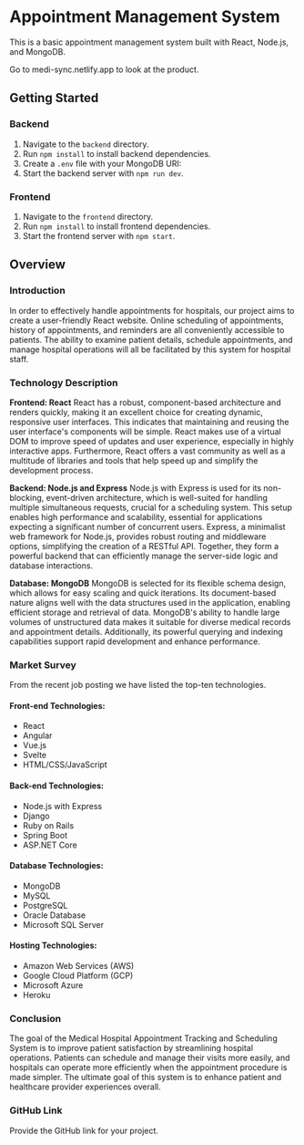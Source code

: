 # Appointment Management System

This is a basic appointment management system built with React, Node.js, and MongoDB.

Go to medi-sync.netlify.app to look at the product.

## Getting Started

### Backend

1. Navigate to the `backend` directory.
2. Run `npm install` to install backend dependencies.
3. Create a `.env` file with your MongoDB URI: 
4. Start the backend server with `npm run dev`.

### Frontend

1. Navigate to the `frontend` directory.
2. Run `npm install` to install frontend dependencies.
3. Start the frontend server with `npm start`.

## Overview

### Introduction
In order to effectively handle appointments for hospitals, our project aims to create a user-friendly React website. Online scheduling of appointments, history of appointments, and reminders are all conveniently accessible to patients. The ability to examine patient details, schedule appointments, and manage hospital operations will all be facilitated by this system for hospital staff.

### Technology Description

**Frontend: React**
React has a robust, component-based architecture and renders quickly, making it an excellent choice for creating dynamic, responsive user interfaces. This indicates that maintaining and reusing the user interface's components will be simple. React makes use of a virtual DOM to improve speed of updates and user experience, especially in highly interactive apps. Furthermore, React offers a vast community as well as a multitude of libraries and tools that help speed up and simplify the development process.

**Backend: Node.js and Express**
Node.js with Express is used for its non-blocking, event-driven architecture, which is well-suited for handling multiple simultaneous requests, crucial for a scheduling system. This setup enables high performance and scalability, essential for applications expecting a significant number of concurrent users. Express, a minimalist web framework for Node.js, provides robust routing and middleware options, simplifying the creation of a RESTful API. Together, they form a powerful backend that can efficiently manage the server-side logic and database interactions.

**Database: MongoDB**
MongoDB is selected for its flexible schema design, which allows for easy scaling and quick iterations. Its document-based nature aligns well with the data structures used in the application, enabling efficient storage and retrieval of data. MongoDB's ability to handle large volumes of unstructured data makes it suitable for diverse medical records and appointment details. Additionally, its powerful querying and indexing capabilities support rapid development and enhance performance.

### Market Survey
From the recent job posting we have listed the top-ten technologies.

#### Front-end Technologies:
- React
- Angular
- Vue.js
- Svelte
- HTML/CSS/JavaScript

#### Back-end Technologies:
- Node.js with Express
- Django
- Ruby on Rails
- Spring Boot
- ASP.NET Core

#### Database Technologies:
- MongoDB
- MySQL
- PostgreSQL
- Oracle Database
- Microsoft SQL Server

#### Hosting Technologies:
- Amazon Web Services (AWS)
- Google Cloud Platform (GCP)
- Microsoft Azure
- Heroku

### Conclusion
The goal of the Medical Hospital Appointment Tracking and Scheduling System is to improve patient satisfaction by streamlining hospital operations. Patients can schedule and manage their visits more easily, and hospitals can operate more efficiently when the appointment procedure is made simpler. The ultimate goal of this system is to enhance patient and healthcare provider experiences overall.

### GitHub Link
Provide the GitHub link for your project.

